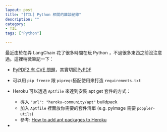 ```yaml
---
layout: post
title: "[TIL] Python 相關的雜談紀錄"
description: ""
category: 
- TIL
tags: ["Python"]

---
```


最近由於在弄 LangChain 花了很多時間在玩 Python ，不過很多東西之前沒注意過。這裡稍微筆記一下：

- [PyPDF2 有 CVE 問題](https://nvd.nist.gov/vuln/detail/CVE-2023-36464)，其實切回[PyPDF](https://github.com/py-pdf/pypdf)

- 可以用 `pip freeze` 跟 `pipreqs`搭配使用來打造 `requirements.txt`

- Heroku 可以透過 `Aptfile` 來達到安裝 apt get 套件的方式：

  - 導入 `"url": "heroku-community/apt"` buildpack
  - 加入 `Aptfile`  裡面放你需要的套件清單 (e.g. pyimage 需要  `poppler-utils`)
  - 參考: [How to add apt packages to Heroku](https://www.nikitakazakov.com/heroku-apt-packages)

- 

  